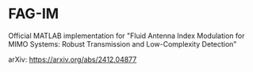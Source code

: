 # FAG-IM
Official MATLAB implementation for "Fluid Antenna Index Modulation for MIMO Systems: Robust Transmission and Low-Complexity Detection"

arXiv: https://arxiv.org/abs/2412.04877
